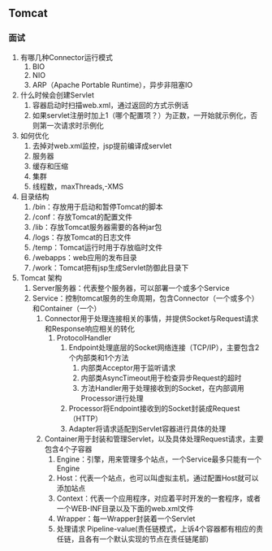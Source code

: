 ## Tomcat

### 面试  
1. 有哪几种Connector运行模式
   1. BIO
   2. NIO
   3. ARP（Apache Portable Runtime），异步非阻塞IO
2. 什么时候会创建Servlet
   1. 容器启动时扫描web.xml，通过返回的方式示例话
   2. 如果servlet注册时加上1（哪个配置项？）为正数，一开始就示例化，否则第一次请求时示例化
3. 如何优化
   1. 去掉对web.xml监控，jsp提前编译成servlet
   2. 服务器
   3. 缓存和压缩
   4. 集群
   5. 线程数，maxThreads,-XMS
4. 目录结构
   1. /bin：存放用于启动和暂停Tomcat的脚本 
   2. /conf：存放Tomcat的配置文件 
   3. /lib：存放Tomcat服务器需要的各种jar包 
   4. /logs：存放Tomcat的日志文件 
   5. /temp：Tomcat运行时用于存放临时文件 
   6. /webapps：web应用的发布目录 
   7. /work：Tomcat把有jsp生成Servlet防御此目录下
5. Tomcat 架构
   1. Server服务器：代表整个服务器，可以部署一个或多个Service
   2. Service：控制tomcat服务的生命周期，包含Connector（一个或多个）和Container（一个）
      1. Connector用于处理连接相关的事情，并提供Socket与Request请求和Response响应相关的转化
         1. ProtocolHandler
            1. Endpoint处理底层的Socket网络连接（TCP/IP），主要包含2个内部类和1个方法
               1. 内部类Acceptor用于监听请求
               2. 内部类AsyncTimeout用于检查异步Request的超时
               3. 方法Handler用于处理接收到的Socket，在内部调用Processor进行处理
            2. Processor将Endpoint接收到的Socket封装成Request（HTTP）
            3. Adapter将请求适配到Servlet容器进行具体的处理
      2. Container用于封装和管理Servlet，以及具体处理Request请求，主要包含4个子容器
         1. Engine：引擎，用来管理多个站点，一个Service最多只能有一个Engine
         2. Host：代表一个站点，也可以叫虚拟主机，通过配置Host就可以添加站点
         3. Context：代表一个应用程序，对应着平时开发的一套程序，或者一个WEB-INF目录以及下面的web.xml文件
         4. Wrapper：每一Wrapper封装着一个Servlet
         5. 处理请求 Pipeline-value(责任链模式，上诉4个容器都有相应的责任链，且各有一个默认实现的节点在责任链尾部)


